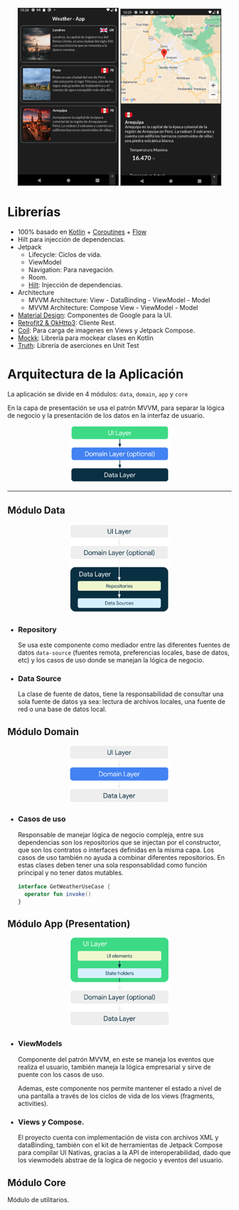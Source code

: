 <p align="center">
<img src="/preview/listCities.png" width="45%"/>
<img src="/preview/detailCity.png" width="45%"/>
</p>

# Librerías

- 100% basado en [Kotlin](https://kotlinlang.org/) + [Coroutines](https://github.com/Kotlin/kotlinx.coroutines) + [Flow](https://kotlin.github.io/kotlinx.coroutines/kotlinx-coroutines-core/kotlinx.coroutines.flow/)
- Hilt para injección de dependencias.
- Jetpack
  - Lifecycle: Ciclos de vida.
  - ViewModel
  - Navigation: Para navegación.
  - Room.
  - [Hilt](https://dagger.dev/hilt/): Injección de dependencias.
- Architecture
  - MVVM Architecture: View - DataBinding - ViewModel - Model
  - MVVM Architecture: Compose View - ViewModel - Model
- [Material Design](https://material.io/design): Componentes de Google para la UI.
- [Retrofit2 & OkHttp3](https://github.com/square/retrofit): Cliente Rest.
- [Coil](https://github.com/coil-kt/coil): Para carga de imagenes en Views y Jetpack Compose.
- [Mockk](https://mockk.io/): Librería para mockear clases en Kotlin
- [Truth](https://github.com/google/truth): Librería de aserciones en Unit Test

# Arquitectura de la Aplicación

La aplicación se divide en 4 módulos: `data`, `domain`, `app` y `core`

En la capa de presentación se usa el patrón MVVM, para separar la lógica de negocio y la presentación de los datos en la interfaz de usuario.

<p align="center">
<img src="/preview/apparchitecture.png" width="45%"/>
</p>

---

## Módulo Data

<p align="center">
<img src="/preview/data_layer.png" width="45%"/>
</p>

- ### Repository
  Se usa este componente como mediador entre las diferentes fuentes de datos `data-source` (fuentes remota, preferencias locales, base de datos, etc) y los casos de uso donde se manejan la lógica de negocio.

- ### Data Source
  La clase de fuente de datos, tiene la responsabilidad de consultar una sola fuente de datos ya sea: lectura de archivos locales, una fuente de red o una base de datos local.

## Módulo Domain

<p align="center">
<img src="/preview/domain_layer.png" width="45%"/>
</p>

- ### Casos de uso
  Responsable de manejar lógica de negocio compleja, entre sus dependencias son los repositorios que se injectan por el constructor, que son los contratos o interfaces definidas en la misma capa. Los casos de uso también no ayuda a combinar diferentes repositorios. En estas clases deben tener una sola responsablidad como función principal y no tener datos mutables.

  ```kotlin
  interface GetWeatherUseCase {
    operator fun invoke()
  }
  ```

## Módulo App (Presentation)

<p align="center">
<img src="/preview/ui_layer.png" width="45%"/>
</p>

- ### ViewModels
  Componente del patrón MVVM, en este se maneja los eventos que realiza el usuario, también maneja la lógica empresarial y sirve de puente con los casos de uso.

  Ademas, este componente nos permite mantener el estado a nivel de una pantalla a través de los ciclos de vida de los views (fragments, activities).


- ### Views y Compose.
  El proyecto cuenta con implementación de vista con archivos XML y dataBinding, también con el kit de herramientas de Jetpack Compose para compilar UI Nativas, gracias a la API de interoperabilidad, dado que los viewmodels abstrae de la logica de negocio y eventos del usuario.

## Módulo Core
Módulo de utilitarios.

